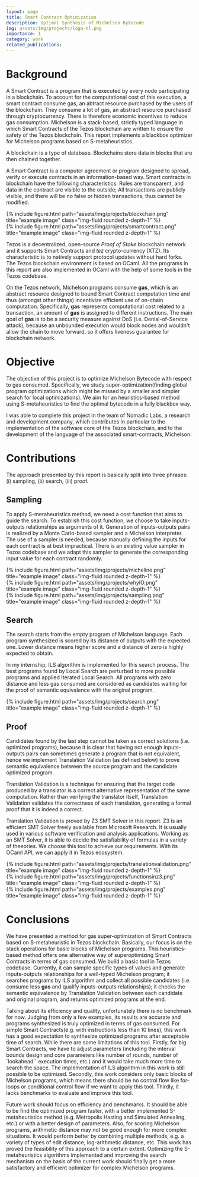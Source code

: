 ```yaml
---
layout: page
title: Smart Contract Optimization
description: Optimal Synthesis of Michelson Bytecode
img: assets/img/projects/logo-nl.png
importance: 1
category: work
related_publications:
---
```


# Background

A Smart Contract is a program that is executed by every node participating in a blockchain. To account for the computational cost of this execution, a smart contract consume gas, an abtract resource purchased by the users of the blockchain. They consume a lot of gas, an abstract resource purchased through cryptocurrency. There is therefore economic incentives to reduce gas consumption. Michelson is a stack-based, strictly typed language in which Smart Contracts of the Tezos blockchain are written to ensure the safety of the Tezos blockchain. This report implements a blackbox optimizer for Michelson programs based on S-metaheuristics.

A blockchain is a type of database. Blockchains store data in blocks that are then chained together.

A Smart Contract is a computer agreement or program designed to spread, verify or execute contracts in an information-based way. Smart contracts in blockchain have the following characteristics: Rules are transparent, and data in the contract are visible to the outside; All transactions are publicly visible, and there will be no false or hidden transactions, thus cannot be modified.

<div class="row justify-content-sm-center">
    <div class="col-sm-4 mt-3 mt-md-0">
        {% include figure.html path="assets/img/projects/blockchain.png" title="example image" class="img-fluid rounded z-depth-1" %}
    </div>
    <div class="col-sm-8 mt-3 mt-md-0">
        {% include figure.html path="assets/img/projects/smartcontract.png" title="example image" class="img-fluid rounded z-depth-1" %}
    </div>
</div>

Tezos is a decentralized, open-source *Proof of Stake* blockchain network and it supports Smart Contracts and *tez* crypto-currency (XTZ). Its characteristic is to natively support protocol updates without hard forks. The Tezos blockchain environment is based on OCaml. All the programs in this report are also implemented in OCaml with the help of some tools in the Tezos codebase.

On the Tezos network, Michelson programs consume **gas**, which is an abstract resource designed to bound Smart Contract computation time and thus (amongst other things) incentivize efficient use of on-chain computation. Specifically, **gas** represents computational cost related to a transaction, an amount of **gas** is assigned to different instructions. The main goal of **gas** is to be a security measure against DoS (i.e. Denial-of-Service attack), because an unbounded execution would block nodes and wouldn't allow the chain to move forward, so it offers liveness guarantee for blockchain network.

# Objective

The objective of this project is to optimize Michelson Bytecode with respect to gas consumed. Specifically, we study super-optimization(finding global program optimizations which might be missed by a smaller and simpler search for local optimizations). We aim for an heuristics-based method using S-metaheuristics to find the optimal bytecode in a fully blackbox way.

I was able to complete this project in the team of Nomadic Labs, a research and development company, which contributes in particular to the implementation of the software core of the Tezos blockchain, and to the development of the language of the associated smart-contracts, Michelson. 

# Contributions

The approach presented by this report is basically split into three phrases: (i) sampling, (ii) search, (iii) proof. 

## Sampling

To apply S-meraheuristics method, we need a cost function that aims to guide the search. To establish this cost function, we choose to take inputs-outputs relationships as arguments of it. Generation of inputs-outputs pairs is realized by a Monte Carlo-based sampler and a Michelson interpreter. The use of a sampler is needed, because manually defining the inputs for each contract is at best impractical. There is an existing value sampler in Tezos codebase and we adapt this sampler to generate the corresponding input value for each contract randomly.

<div class="row">
    <div class="col-sm mt-3 mt-md-0">
        {% include figure.html path="assets/img/projects/micheline.png" title="example image" class="img-fluid rounded z-depth-1" %}
    </div>
    <div class="col-sm mt-3 mt-md-0">
        {% include figure.html path="assets/img/projects/whyIO.png" title="example image" class="img-fluid rounded z-depth-1" %}
    </div>
    <div class="col-sm mt-3 mt-md-0">
        {% include figure.html path="assets/img/projects/sampling.png" title="example image" class="img-fluid rounded z-depth-1" %}
    </div>
</div>


## Search

The search starts from the empty program of Michelson language. Each program synthesized is scored by its distance of outputs with the expected one. Lower distance means higher score and a distance of zero is highly expected to obtain.

In my internship, ILS algorithm is implemented for this search process. The best programs found by Local Search are perturbed to more possible programs and applied Iterated Local Search. All programs with zero distance and less gas consumed are considered as candidates waiting for the proof of semantic equivalence with the original program.

<div class="row">
    <div class="col-sm mt-12 mt-md-0">
        {% include figure.html path="assets/img/projects/search.png" title="example image" class="img-fluid rounded z-depth-1" %}
    </div>
</div>

## Proof

Candidates found by the last step cannot be taken as correct solutions (i.e. optimized programs), because it is clear that having not enough inputs-outputs pairs can sometimes generate a program that is not equivalent, hence we implement Translation Validation (as defined below) to prove semantic equivalence between the source program and the candidate optimized program.

Translation Validation is a technique for ensuring that the target code produced by a translator is a correct alternative representation of the same computation. Rather than verifying the translator itself, Translation Validation validates the correctness of each translation, generating a formal proof that it is indeed a correct.

Translation Validation is proved by Z3 SMT Solver in this report. Z3 is an efficient SMT Solver freely available from Microsoft Research. It is usually used in various software verification and analysis applications. Working as an SMT Solver, it is able to decide the satisfiability of formulas in a variety of theeories. We choose this tool to achieve our requirements. With its OCaml API, we can apply it in Tezos ecosystem.

<div class="row">
    <div class="col-sm mt-12 mt-md-0">
        {% include figure.html path="assets/img/projects/translationvalidation.png" title="example image" class="img-fluid rounded z-depth-1" %}
    </div>
</div>

<div class="row justify-content-sm-center">
    <div class="col-sm-4 mt-3 mt-md-0">
        {% include figure.html path="assets/img/projects/functionsinz3.png" title="example image" class="img-fluid rounded z-depth-1" %}
    </div>
    <div class="col-sm-8 mt-3 mt-md-0">
        {% include figure.html path="assets/img/projects/examples.png" title="example image" class="img-fluid rounded z-depth-1" %}
    </div>
</div>

# Conclusions

We have presented a method for gas super-optimization of Smart Contracts based on S-metaheuristic in Tezos blockchain. Basically, our focus is on the stack operations for basic blocks of Michelson programs. This heuristics-based method offers one alternative way of superoptimizing Smart Contracts in terms of gas consumed. We build a basic tool in Tezos codebase. Currently, it can sample specific types of values and generate inputs-outputs relationships for a well-typed Michelson program; it searches programs by ILS algorithm and collect all possible candidates (i.e. consume less **gas** and qualify inputs-outputs relationships); it checks the semantic equivalence by Translation Validation between each candidate and original program, and returns optimized programs at the end. 

Talking about its efficiency and quality, unfortunately there is no benchmark for now. Judging from only a few examples, its results are accurate and programs synthesized is truly optimized in terms of gas consumed. For simple Smart Contracts(e.g. with instructions less than 10 lines), this work has a good expectation to synthesize optimized programs after acceptable time of search. While there are some limitations of this tool. Firstly, for big Smart Contracts, we have to adjust parameters (including the interval bounds design and core parameters like number of rounds, number of `lookahead`` execution times, etc.) and it would take much more time to search the space. The implementation of ILS algorithm in this work is still possible to be optimized. Secondly, this work considers only basic blocks of Michelson programs, which means there should be no control flow like for-loops or conditional control flow if we want to apply this tool. Thirdly, it lacks benchmarks to evaluate and improve this tool. 

Future work should focus on efficiency and benchmarks. It should be able to be find the optimized program faster, with a better implemented S-metaheuristics method (e.g. Metropolis Hasting and Simulated Annealing, etc.) or with a better design of parameters. Also, for scoring Michelson programs, arithmetic distance may not be good enough for more complex situations. It would perform better by combining multiple methods, e.g. a variety of types of edit distance, log-arithmetic distance, etc. This work has proved the feasibility of this approach to a certain extent. Optimizing the S-metaheuristics algorithms implemented and improving the search mechanism on the basis of the current work should finally get a more satisfactory and efficient optimizer for complex Michelson programs.
